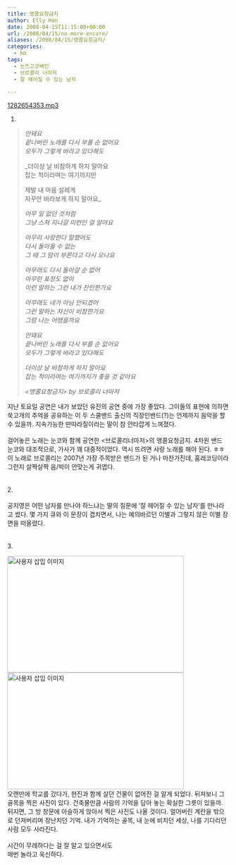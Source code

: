 ```yaml
---
title: 앵콜요청금지
author: Elly Han
date: 2008-04-15T11:15:00+00:00
url: /2008/04/15/no-more-encore/
aliases: /2008/04/15/앵콜요청금지/
categories:
  - ko
tags:
  - 눈뜨고코베인
  - 브로콜리 너마저
  - 잘 헤어질 수 있는 남자

---
```

<P align="left">
  <a href="http://mel.pe.kr/wp-content/uploads/1/1282654353.mp3" />1282654353.mp3</a>
</P>

  


1.  


  


>  
> 
> 
> _안돼요  
> 끝나버린 노래를 다시 부를 순 없어요  
> 모두가 그렇게 바라고 있다해도_ 
> 
>  
> 
> 
> _더이상 날 비참하게 하지 말아요  
> 잡는 척이라며는 여기까지만  
>  
> 제발 내 마음 설레게  
> 자꾸만 바라보게 하지 말아요_ 
> 
>  
> 
> 
> _아무 일 없던 것처럼  
> 그냥 스쳐 지나갈 미련인 걸 알아요_ 
> 
>  
> 
> 
> _아무리 사랑한다 말했어도  
> 다시 돌아올 수 없는  
> 그 때 그 맘이 부른다고 다시 오나요_ 
> 
>  
> 
> 
> _아무래도 다시 돌아갈 순 없어  
> 아무런 표정도 없이  
> 이런 말하는 그런 내가 잔인한가요_ 
> 
>  
> 
> 
> _아무래도 네가 아님 안되겠어  
> 그런 말하는 자신이 비참한가요  
> 그럼 나는 어땠을까요_ 
> 
>  
> 
> 
> _안돼요  
> 끝나버린 노래를 다시 부를 순 없어요  
> 모두가 그렇게 바라고 있다해도_ 
> 
>  
> 
> 
> _더이상 날 비참하게 하지 말아요  
> 잡는 척이라며는 여기까지가 좋을 것 같아요_ 
> 
>  
> 
> 
> _<앵콜요청금지> by 브로콜리 너마저_

  
  


<P style="text-align:left;">
  지난 토요일 공연은 내가 보았던 유진의 공연 중에 가장 좋았다. 그이들의 표현에 의하면 쑥고개의 추억을 공유하는 이 두 스쿨밴드 출신의 직장인밴드(?)는 언제까지 음악을 할 수 있을까. 지속가능한 딴따라질이라는 말이 참 안타깝게 느껴졌다. <BR /><BR />걸어놓은 노래는 눈코와 함께 공연한 <브로콜리너마저>의 앵콜요청금지. 4차원 밴드 눈코와 대조적으로, 가사가 꽤 대중적이었다. 역시 뜨려면 사랑 노래를 해야 된다. ㅎㅎ 이 노래로 브로콜리는 2007년 가장 주목받은 밴드가 된 거나 마찬가진데, 홈레코딩이라 그런지 살짝살짝 음/박이 안맞는게 귀엽다. <BR /><BR /><BR />2. <BR /><BR />공지영은 어떤 남자를 만나야 하느냐는 딸의 질문에 &#8216;잘 헤어질 수 있는 남자&#8217;를 만나라고 썼다. 몇 가지 큐와 이 문장이 겹치면서, 나는 예의바르던 이별과 그렇지 않은 이별 장면을 떠올렸다. <BR /><BR /><BR />3.
</P>

  


<P style="text-align:left;" align="center">
  <img src="https://i0.wp.com/ellyhan.cafe24.com/wp-content/uploads/2008/04/1387116075.jpg?resize=400%2C265" class="aligncenter" width="400" height="265" alt="사용자 삽입 이미지" data-recalc-dims="1" /><img src="https://i1.wp.com/ellyhan.cafe24.com/wp-content/uploads/2008/04/1261146910.jpg?resize=400%2C265" class="aligncenter" width="400" height="265" alt="사용자 삽입 이미지" data-recalc-dims="1" /><BR />오랜만에 학교를 갔다가, 현진과 함께 살던 건물이 없어진 걸 알게 되었다. 뒤져보니 그 골목을 찍은 사진이 있다. 건축물만큼 사람의 기억을 담아 놓는 확실한 그릇이 있을까. 뒤지면, 그 방 창문에 아슬하게 앉아서 찍은 사진도 나올 것이다. 얼어버린 계란을 밖으로 던져버리며 장난치던 기억. 내가 기억하는 골목, 내 눈에 비치던 세상, 나를 기다리던 사람 모두 사라진다. <BR /><BR />시간이 무례하다는 걸 잘 알고 있으면서도 <BR />매번 놀라고 욱신하다.
</P>